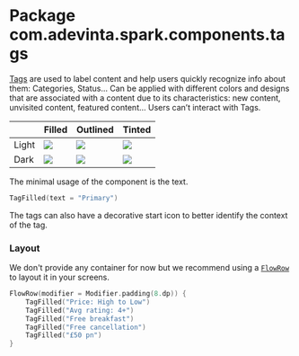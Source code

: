 # Package com.adevinta.spark.components.tags

[Tags](https://spark.adevinta.com/1186e1705/p/295e88-tag/b/86ead2) are used to label content and help users quickly recognize info about them: Categories, Status… Can be applied with different colors and designs that are associated with a content due to its characteristics: new content, unvisited content, featured content… Users can’t interact with Tags.

|       | Filled                                                                                                         | Outlined                                                                                                         | Tinted                                                                                                        |
|-------|----------------------------------------------------------------------------------------------------------------|------------------------------------------------------------------------------------------------------------------|---------------------------------------------------------------------------------------------------------------|
| Light | ![](../../images/com.adevinta.spark_PreviewScreenshotTests_preview_tests_tags_tagfilledpreview_part_light.png) | ![](../../images/com.adevinta.spark_PreviewScreenshotTests_preview_tests_tags_tagoutlinedpreview_part_light.png) | ![](../../images/com.adevinta.spark_PreviewScreenshotTests_preview_tests_tags_tagtonalpreview_part_light.png) |
| Dark  | ![](../../images/com.adevinta.spark_PreviewScreenshotTests_preview_tests_tags_tagfilledpreview_part_dark.png)  | ![](../../images/com.adevinta.spark_PreviewScreenshotTests_preview_tests_tags_tagoutlinedpreview_part_dark.png)  | ![](../../images/com.adevinta.spark_PreviewScreenshotTests_preview_tests_tags_tagtonalpreview_part_dark.png)  |

The minimal usage of the component is the text.

```kotlin
TagFilled(text = "Primary")
```

The tags can also have a decorative start icon to better identify the context of the tag.

### Layout

We don't provide any container for now but we recommend using a [`FlowRow`](https://developer.android.com/jetpack/compose/layouts/flow) to layout it in your screens.

```kotlin
FlowRow(modifier = Modifier.padding(8.dp)) {
    TagFilled("Price: High to Low")
    TagFilled("Avg rating: 4+")
    TagFilled("Free breakfast")
    TagFilled("Free cancellation")
    TagFilled("£50 pn")
}
````
